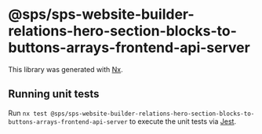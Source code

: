 # @sps/sps-website-builder-relations-hero-section-blocks-to-buttons-arrays-frontend-api-server

This library was generated with [Nx](https://nx.dev).

## Running unit tests

Run `nx test @sps/sps-website-builder-relations-hero-section-blocks-to-buttons-arrays-frontend-api-server` to execute the unit tests via [Jest](https://jestjs.io).
